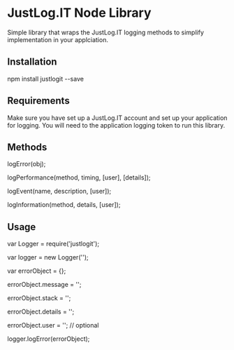 JustLog.IT Node Library
=====================
Simple library that wraps the JustLog.IT logging methods to simplify implementation in
your applciation.

## Installation
npm install justlogit --save

## Requirements
Make sure you have set up a JustLog.IT account and set up your application for logging.  You
will need to the application logging token to run this library.

## Methods
logError(obj);

logPerformance(method, timing, [user], [details]);

logEvent(name, description, [user]);

logInformation(method, details, [user]);


## Usage
var Logger = require('justlogit');

var logger = new Logger('<logging token>');

var errorObject = {};

errorObject.message = '';

errorObject.stack = '';

errorObject.details = '';

errorObject.user = ''; // optional

logger.logError(errorObject);
